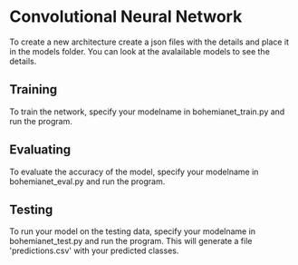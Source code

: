 # Convolutional Neural Network

To create a new architecture create a json files with the details and place it in the models folder. You can look at the avalailable models to see the details.

## Training

To train the network, specify your modelname in bohemianet_train.py and run the program.

## Evaluating

To evaluate the accuracy of the model, specify your modelname in bohemianet_eval.py and run the program.

## Testing

To run your model on the testing data, specify your modelname in bohemianet_test.py and run the program. This will generate a file 'predictions.csv' with your predicted classes.
